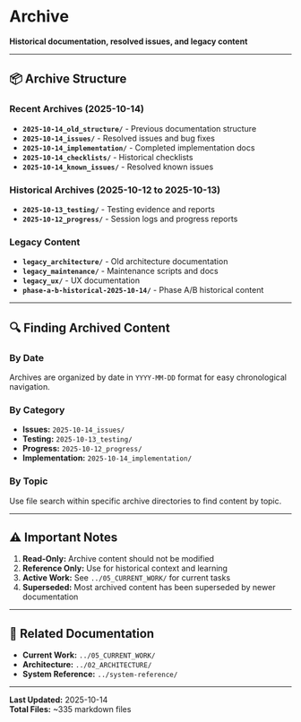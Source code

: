 # Archive
**Historical documentation, resolved issues, and legacy content**

---

## 📦 Archive Structure

### Recent Archives (2025-10-14)
- **`2025-10-14_old_structure/`** - Previous documentation structure
- **`2025-10-14_issues/`** - Resolved issues and bug fixes
- **`2025-10-14_implementation/`** - Completed implementation docs
- **`2025-10-14_checklists/`** - Historical checklists
- **`2025-10-14_known_issues/`** - Resolved known issues

### Historical Archives (2025-10-12 to 2025-10-13)
- **`2025-10-13_testing/`** - Testing evidence and reports
- **`2025-10-12_progress/`** - Session logs and progress reports

### Legacy Content
- **`legacy_architecture/`** - Old architecture documentation
- **`legacy_maintenance/`** - Maintenance scripts and docs
- **`legacy_ux/`** - UX documentation
- **`phase-a-b-historical-2025-10-14/`** - Phase A/B historical content

---

## 🔍 Finding Archived Content

### By Date
Archives are organized by date in `YYYY-MM-DD` format for easy chronological navigation.

### By Category
- **Issues:** `2025-10-14_issues/`
- **Testing:** `2025-10-13_testing/`
- **Progress:** `2025-10-12_progress/`
- **Implementation:** `2025-10-14_implementation/`

### By Topic
Use file search within specific archive directories to find content by topic.

---

## ⚠️ Important Notes

1. **Read-Only:** Archive content should not be modified
2. **Reference Only:** Use for historical context and learning
3. **Active Work:** See `../05_CURRENT_WORK/` for current tasks
4. **Superseded:** Most archived content has been superseded by newer documentation

---

## 🔗 Related Documentation

- **Current Work:** `../05_CURRENT_WORK/`
- **Architecture:** `../02_ARCHITECTURE/`
- **System Reference:** `../system-reference/`

---

**Last Updated:** 2025-10-14  
**Total Files:** ~335 markdown files

